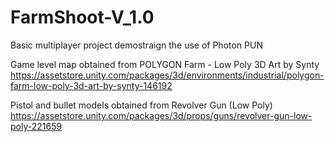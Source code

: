 # FarmShoot-V_1.0
Basic multiplayer project demostraign the use of Photon PUN

Game level map obtained from POLYGON Farm - Low Poly 3D Art by Synty
https://assetstore.unity.com/packages/3d/environments/industrial/polygon-farm-low-poly-3d-art-by-synty-146192 

Pistol and bullet models obtained from Revolver Gun (Low Poly)
https://assetstore.unity.com/packages/3d/props/guns/revolver-gun-low-poly-221659
